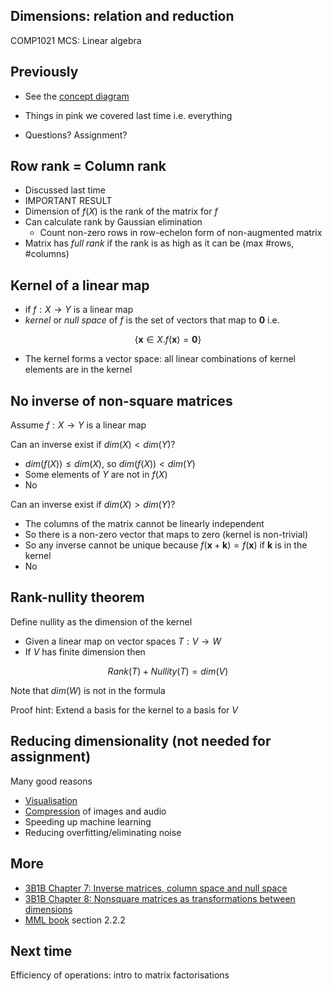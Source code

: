 <!-- .slide: data-background="#6A246D" -->

## Dimensions: relation and reduction

COMP1021 MCS: Linear algebra


<!-- .slide: class="fragmented-lists" -->

## Previously

- See the [concept diagram](https://github.com/stevenaeola/linalg_lectures/blob/b29c8bdfd14d123c8c054fd830490d13f3f9316a/concepts.mmd)

- Things in pink we covered last time i.e. everything

- Questions? Assignment?


<!-- .slide: class="fragmented-lists" -->

## Row rank = Column rank

- Discussed last time
- IMPORTANT RESULT
- Dimension of $f(X)$ is the rank of the matrix for $f$
- Can calculate rank by Gaussian elimination
  - Count non-zero rows in row-echelon form of non-augmented matrix
- Matrix has _full rank_ if the rank is as high as it can be (max \#rows, \#columns)


## Kernel of a linear map

- if $f:X \rightarrow Y$ is a linear map
- _kernel_  or _null space_ of $f$ is the set of vectors that map to $\mathbf{0}$ i.e. 

$$\{ \mathbf{x} \in X.f(\mathbf{x}) = \mathbf{0} \}$$

- The kernel forms a vector space: all linear combinations of kernel elements are in the kernel


<!-- .slide: class="fragmented-lists" -->

## No inverse of non-square matrices

Assume $f:X \rightarrow Y$ is a linear map

Can an inverse exist if $dim(X) < dim(Y)$?
 - $dim(f(X)) \leq dim(X)$, so $dim(f(X)) < dim(Y)$
 - Some elements of $Y$ are not in $f(X)$
 - No


<!-- .slide: class="fragmented-lists" -->

Can an inverse exist if $dim(X) > dim(Y)$?
  - The columns of the matrix cannot be linearly independent
  - So there is a non-zero vector that maps to zero (kernel is non-trivial)
  - So any inverse cannot be unique because $f(\mathbf{x} + \mathbf{k}) = f(\mathbf{x})$ if $\mathbf{k}$ is in the kernel
  - No



## Rank-nullity theorem

Define nullity as the dimension of the kernel
- Given a linear map on vector spaces $T:V \rightarrow W$
- If $V$ has finite dimension then

$$Rank(T) + Nullity(T) = dim(V)$$

Note that $dim(W)$ is not in the formula

Proof hint: Extend a basis for the kernel to a basis for $V$


<!-- .slide: class="fragmented-lists" -->

## Reducing dimensionality (not needed for assignment)

Many good reasons

- [Visualisation](https://www.nature.com/articles/s42003-022-03628-x)
- [Compression](https://www.sciencedirect.com/science/article/pii/S1877050917311900) of images and audio
- Speeding up machine learning
- Reducing overfitting/eliminating noise


<!-- .slide: data-background="#a5c8d0" -->

## More

- [3B1B Chapter 7: Inverse matrices, column space and null space](https://www.youtube.com/watch?v=uQhTuRlWMxw)
- [3B1B Chapter 8: Nonsquare matrices as transformations between dimensions](https://www.youtube.com/watch?v=v8VSDg_WQlA)
- [MML book](https://mml-book.github.io/book/mml-book.pdf) section 2.2.2
<!-- .slide: data-background="#a5c8d0" -->


## Next time

Efficiency of operations: intro to matrix factorisations